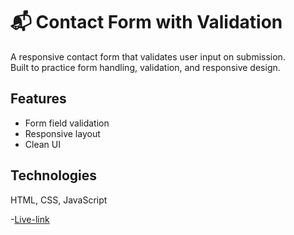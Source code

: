 # 📬 Contact Form with Validation

A responsive contact form that validates user input on submission.  
Built to practice form handling, validation, and responsive design.

## Features
- Form field validation
- Responsive layout
- Clean UI

## Technologies
HTML, CSS, JavaScript

-[Live-link](https://smohansarma.github.io/Contact-form/)
